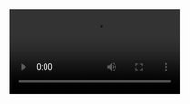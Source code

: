 <video src="">
![Design and Development](https://cdn.corporatefinanceinstitute.com/assets/artificial-intelligence-1024x512.jpeg)


# Swaraj
I`am a 13 year old boy, I am a software engineering.

## Skills and Experience
* ⚛ Python
* 📱 Android
* 💻 HTML, CSS, JS

## Examples of Work
<img src="https://github.com/adriantwarog/adriantwarog/blob/master/covid19.gif" width="512" >

<a href = "https://www.youtube.com/watch?v=BUhvrKzqyuM">Intro</a>
